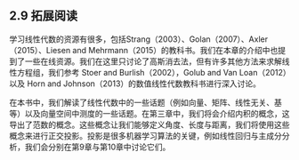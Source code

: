 ## 2.9 拓展阅读

学习线性代数的资源有很多，包括Strang（2003）、Golan（2007）、Axler（2015）、Liesen and Mehrmann（2015）的教科书。我们在本章的介绍中也提到了一些在线资源。我们在这里只讨论了高斯消去法，但有许多其他方法来求解线性方程组，我们参考 Stoer and Burlish（2002），Golub and Van Loan（2012）以及 Horn and Johnson（2013）的数值线性代数教科书进行深入讨论。

在本书中，我们解读了线性代数中的一些话题（例如向量、矩阵、线性无关、基等）以及向量空间中测度的一些话题。在第三章中，我们将会介绍内积的概念，这导出了范数的概念。这些概念让我们能够定义角度、长度与距离，我们将使用这些概念来进行正交投影。投影是很多机器学习算法的关键，例如线性回归与主成分分析，我们会分别在第9章与第10章中讨论它们。

